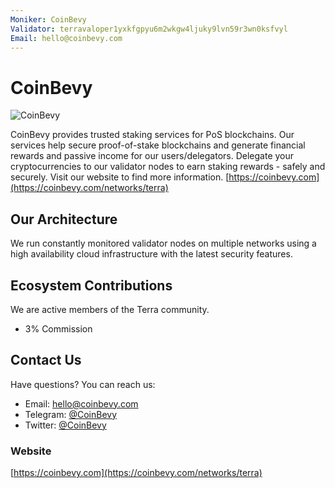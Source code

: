 ```yaml
---
Moniker: CoinBevy
Validator: terravaloper1yxkfgpyu6m2wkgw4ljuky9lvn59r3wn0ksfvyl
Email: hello@coinbevy.com
---
```


# CoinBevy
![CoinBevy](CoinBevy.png)

CoinBevy provides trusted staking services for PoS blockchains. Our services help secure proof-of-stake blockchains and generate financial rewards and passive income for our users/delegators. Delegate your cryptocurrencies to our validator nodes to earn staking rewards - safely and securely. Visit our website to find more information. [https://coinbevy.com](https://coinbevy.com/networks/terra)

## Our Architecture

We run constantly monitored validator nodes on multiple networks using a high availability cloud infrastructure with the latest security features.

## Ecosystem Contributions

We are active members of the Terra community.

- 3% Commission

## Contact Us

Have questions? You can reach us:

- Email: [hello@coinbevy.com](mailto:hello@coinbevy.com)
- Telegram: [@CoinBevy](https://t.me/CoinBevy)
- Twitter: [@CoinBevy](https://twitter.com/CoinBevy)

### Website

[https://coinbevy.com](https://coinbevy.com/networks/terra)
